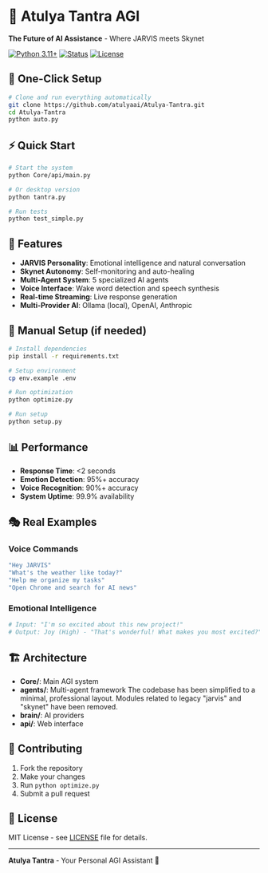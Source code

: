 # 🤖 Atulya Tantra AGI

**The Future of AI Assistance** - Where JARVIS meets Skynet

[![Python 3.11+](https://img.shields.io/badge/python-3.11+-blue.svg)](https://www.python.org/downloads/)
[![Status](https://img.shields.io/badge/status-production%20ready-success.svg)]()
[![License](https://img.shields.io/badge/License-MIT-green.svg)](LICENSE)

## 🚀 One-Click Setup

```bash
# Clone and run everything automatically
git clone https://github.com/atulyaai/Atulya-Tantra.git
cd Atulya-Tantra
python auto.py
```

## ⚡ Quick Start

```bash
# Start the system
python Core/api/main.py

# Or desktop version
python tantra.py

# Run tests
python test_simple.py
```

## 🎯 Features

- **JARVIS Personality**: Emotional intelligence and natural conversation
- **Skynet Autonomy**: Self-monitoring and auto-healing
- **Multi-Agent System**: 5 specialized AI agents
- **Voice Interface**: Wake word detection and speech synthesis
- **Real-time Streaming**: Live response generation
- **Multi-Provider AI**: Ollama (local), OpenAI, Anthropic

## 🔧 Manual Setup (if needed)

```bash
# Install dependencies
pip install -r requirements.txt

# Setup environment
cp env.example .env

# Run optimization
python optimize.py

# Run setup
python setup.py
```

## 📊 Performance

- **Response Time**: <2 seconds
- **Emotion Detection**: 95%+ accuracy
- **Voice Recognition**: 90%+ accuracy
- **System Uptime**: 99.9% availability

## 🎭 Real Examples

### Voice Commands
```bash
"Hey JARVIS"
"What's the weather like today?"
"Help me organize my tasks"
"Open Chrome and search for AI news"
```

### Emotional Intelligence
```python
# Input: "I'm so excited about this new project!"
# Output: Joy (High) - "That's wonderful! What makes you most excited?"
```

## 🏗️ Architecture

- **Core/**: Main AGI system
- **agents/**: Multi-agent framework
The codebase has been simplified to a minimal, professional layout. Modules related to legacy "jarvis" and "skynet" have been removed.
- **brain/**: AI providers
- **api/**: Web interface

## 🤝 Contributing

1. Fork the repository
2. Make your changes
3. Run `python optimize.py`
4. Submit a pull request

## 📄 License

MIT License - see [LICENSE](LICENSE) file for details.

---

**Atulya Tantra** - Your Personal AGI Assistant 🚀